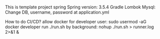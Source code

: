 This is template project spring
Spring version: 3.5.4
Gradle
Lombok
Mysql: Change DB, username, password at application.yml

How to do CI/CD?
allow docker for developer user: sudo usermod -aG docker developer
run ./run.sh by background: nohup ./run.sh > runner.log 2>&1 &